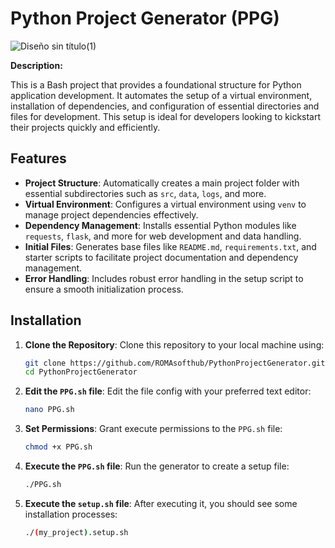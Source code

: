 # Python Project Generator (PPG)

![Diseño sin título(1)](https://github.com/user-attachments/assets/4c2d7504-2194-480a-8211-da5998ff417c)


**Description:**

This is a Bash project that provides a foundational structure for Python application development. It automates the setup of a virtual environment, installation of dependencies, and configuration of essential directories and files for development. This setup is ideal for developers looking to kickstart their projects quickly and efficiently.

## Features
- **Project Structure**: Automatically creates a main project folder with essential subdirectories such as `src`, `data`, `logs`, and more.
- **Virtual Environment**: Configures a virtual environment using `venv` to manage project dependencies effectively.
- **Dependency Management**: Installs essential Python modules like `requests`, `flask`, and more for web development and data handling.
- **Initial Files**: Generates base files like `README.md`, `requirements.txt`, and starter scripts to facilitate project documentation and dependency management.
- **Error Handling**: Includes robust error handling in the setup script to ensure a smooth initialization process.

## Installation

1. **Clone the Repository**: Clone this repository to your local machine using:
   ```bash
   git clone https://github.com/ROMAsofthub/PythonProjectGenerator.git
   cd PythonProjectGenerator

2. **Edit the `PPG.sh` file**: Edit the file config with your preferred text editor:
   ```bash
   nano PPG.sh

3. **Set Permissions**: Grant execute permissions to the `PPG.sh` file:
   ```bash
   chmod +x PPG.sh
   
4. **Execute the `PPG.sh` file**: Run the generator to create a setup file:
   ```bash
   ./PPG.sh
   
5. **Execute the `setup.sh` file**: After executing it, you should see some installation processes:
   ```bash
   ./(my_project).setup.sh
